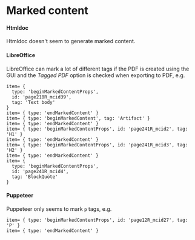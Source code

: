 # Marked content

#### Htmldoc

Htmldoc doesn't seem to generate marked content.

#### LibreOffice

LibreOffice can mark a lot of different tags if the PDF is created using the GUI and the _Tagged PDF_ option is checked when exporting to PDF, e.g.

```
item= {
  type: 'beginMarkedContentProps',
  id: 'page218R_mcid39',
  tag: 'Text body'
}
item= { type: 'endMarkedContent' }
item= { type: 'beginMarkedContent', tag: 'Artifact' }
item= { type: 'endMarkedContent' }
item= { type: 'beginMarkedContentProps', id: 'page241R_mcid2', tag: 'H1' }
item= { type: 'endMarkedContent' }
item= { type: 'beginMarkedContentProps', id: 'page241R_mcid3', tag: 'H2' }
item= { type: 'endMarkedContent' }
item= {
  type: 'beginMarkedContentProps',
  id: 'page241R_mcid4',
  tag: 'BlockQuote'
}
```

#### Puppeteer

Puppeteer only seems to mark `p` tags, e.g.

```
item= { type: 'beginMarkedContentProps', id: 'page12R_mcid27', tag: 'P' }
item= { type: 'endMarkedContent' }
```
